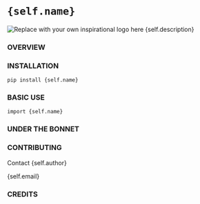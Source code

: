 # `{self.name}`
![Replace with your own inspirational logo here](https://github.com/PFython/easypypi/blob/main/easypypi.png?raw=true)
{self.description}
### OVERVIEW

### INSTALLATION

```
pip install {self.name}
```

### BASIC USE

```
import {self.name}
```

### UNDER THE BONNET

### CONTRIBUTING

Contact {self.author}

{self.email}

### CREDITS

